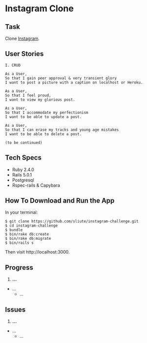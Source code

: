 
# Instagram Clone

## Task

Clone [Instagram](http://www.instagram.com).

## User Stories

```
I. CRUD

As a User,
So that I gain peer approval & very transient glory
I want to post a picture with a caption on localhost or Heroku.

As a User,
So that I feel proud,
I want to view my glorious post.

As a User,
So that I accommodate my perfectionism
I want to be able to update a post.

As a User,
So that I can erase my tracks and young age mistakes
I want to be able to delete a post.

(to be continued)
```

## Tech Specs

* Ruby 2.4.0
* Rails 5.0.1
* Postgresql
* Rspec-rails & Capybara

## How To Download and Run the App

In your terminal:

```
$ git clone https://github.com/sliute/instagram-challenge.git
$ cd instagram-challenge
$ bundle
$ bin/rake db:create
$ bin/rake db:migrate
$ bin/rails s
```
Then visit http://localhost:3000.

## Progress

1. __...__
  * ...
    - ...

## Issues

1. __...__
  * ...
    - ...
